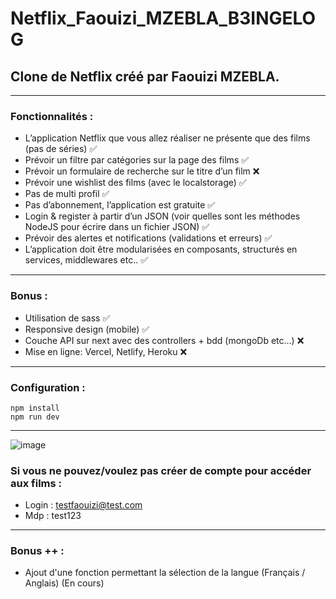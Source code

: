 # Netflix_Faouizi_MZEBLA_B3INGELOG
## Clone de Netflix créé par Faouizi MZEBLA.

***

### Fonctionnalités :
- L’application Netflix que vous allez réaliser ne présente que des films (pas de séries) ✅
- Prévoir un filtre par catégories sur la page des films ✅
- Prévoir un formulaire de recherche sur le titre d’un film ❌
- Prévoir une wishlist des films (avec le localstorage) ✅
- Pas de multi profil ✅
- Pas d’abonnement, l’application est gratuite ✅
- Login & register à partir d’un JSON (voir quelles sont les méthodes NodeJS pour écrire dans un fichier JSON) ✅
- Prévoir des alertes et notifications (validations et erreurs) ✅
- L’application doit être modularisées en composants, structurés en services, middlewares etc.. ✅

***

### Bonus :
- Utilisation de sass ✅
- Responsive design (mobile) ✅
- Couche API sur next avec des controllers + bdd (mongoDb etc…) ❌
- Mise en ligne: Vercel, Netlify, Heroku ❌

***

### Configuration :
```
npm install
npm run dev
```
***
![image](https://user-images.githubusercontent.com/56970054/162690282-5a02a01a-3b28-46cc-8651-46195e8054c4.png)


### Si vous ne pouvez/voulez pas créer de compte pour accéder aux films :
- Login : testfaouizi@test.com
- Mdp : test123

***

### Bonus ++ :
- Ajout d'une fonction permettant la sélection de la langue (Français / Anglais) (En cours)
